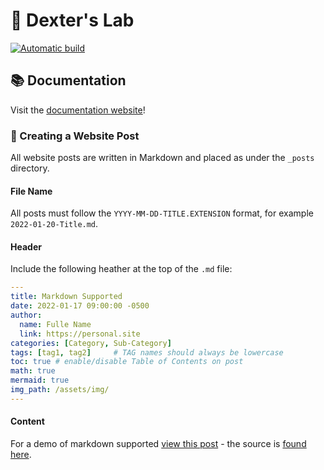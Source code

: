 # 🦾 Dexter's Lab
[![Automatic build](https://github.com/cs481-ekh/S22-ewco/actions/workflows/pages-deploy.yml/badge.svg)](https://github.com/cs481-ekh/ewco/actions/workflows/pages-deploy.yml)
## 📚 Documentation
Visit the [documentation website](https://cs481-ekh.github.io/s22-ewco/)!

### 📜 Creating a Website Post
All website posts are written in Markdown and placed as under the ```_posts``` directory.

#### File Name
All posts must follow the ```YYYY-MM-DD-TITLE.EXTENSION``` format, for example ```2022-01-20-Title.md```.
#### Header
Include the following heather at the top of the ```.md``` file:
```yaml
---
title: Markdown Supported
date: 2022-01-17 09:00:00 -0500
author:
  name: Fulle Name
  link: https://personal.site
categories: [Category, Sub-Category]
tags: [tag1, tag2]     # TAG names should always be lowercase
toc: true # enable/disable Table of Contents on post
math: true
mermaid: true
img_path: /assets/img/
---
```
#### Content
For a demo of markdown supported [view this post](https://cs481-ekh.github.io/s22-ewco/posts/Markdown-Supported/) - the source is [found here](https://github.com/cs481-ekh/s22-ewco/blob/main/_posts/2022-01-17-Markdown-Supported.md?plain=1).
